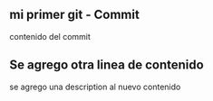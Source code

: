 ## mi primer git - Commit
contenido del commit

## Se agrego otra linea de contenido
se agrego una description al nuevo contenido
